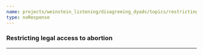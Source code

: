 ```yaml
---
name: projects/weinstein_listening/disagreeing_dyads/topics/restricting_legal_abortion_discussion.md
type: noResponse
---
```


### Restricting legal access to abortion

---
